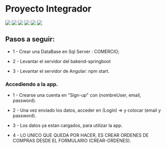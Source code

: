 
# Proyecto Integrador


![](https://img.shields.io/github/stars/pandao/editor.md.svg) ![](https://img.shields.io/github/forks/pandao/editor.md.svg) ![](https://img.shields.io/github/tag/pandao/editor.md.svg) ![](https://img.shields.io/github/release/pandao/editor.md.svg) ![](https://img.shields.io/github/issues/pandao/editor.md.svg) ![](https://img.shields.io/bower/v/editor.md.svg)



## Pasos a seguir:

- 1 - Crear una DataBase en Sql Server : COMERCIO;

- 2 - Levantar el servidor del bakend-springboot

- 3 - Levantar el servidor de Angular: npm start.


### Accediendo a la app. 

- 1 - Crearse una cuenta en "Sign-up" con  (nombreUser, email, password).

- 2 - Una vez enviado los datos, acceder en (Login) => y colocar (email y password).

- 3 - Los datos ya estan cargados, para utilizar la app.

- 4 - LO UNICO QUE QUEDA POR HACER, ES CREAR ORDENES DE COMPRAS DESDE EL FORMULARIO (CREAR-ORDENES).
